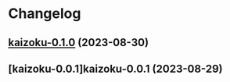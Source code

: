 # Changelog



## [kaizoku-0.1.0](https://github.com/truecharts/charts/compare/kaizoku-0.0.1...kaizoku-0.1.0) (2023-08-30)




## [kaizoku-0.0.1]kaizoku-0.0.1 (2023-08-29)

